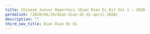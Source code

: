 ```yaml
---
title: Chinese Junior Reporters (Dian Dian Di Di) Vol 1 – 2020
permalink: /2020/04/29/dian-dian-di-di-april-2020/
description: ""
third_nav_title: Dian Dian Di Di
---
```

